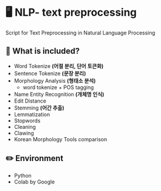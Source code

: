 # 🖥 NLP- text preprocessing
Script for Text Preprocessing in Natural Language Processing

## 🔗 What is included?
* Word Tokenize **(어절 분리, 단어 토큰화)**
* Sentence Tokenize **(문장 분리)**
* Morphology Analysis **(형태소 분석)**
  * word tokenize + POS tagging
* Name Entity Recognition **(개체명 인식)**
* Edit Distance
* Stemming **(어간 추출)**
* Lemmatization
* Stopwords
* Cleaning
* Clawing
* Korean Morphology Tools comparison

## ✏️ Environment
* Python
* Colab by Google
